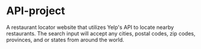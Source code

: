 # API-project

A restaurant locator website that utilizes Yelp's API to locate nearby restaurants. The search input will accept any cities, postal codes, zip codes, provinces, and or states from around the world.

